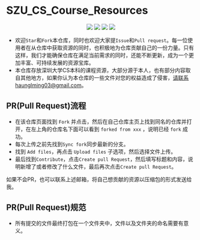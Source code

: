 # SZU_CS_Course_Resources
<div align="center">
    <a href="https://github.com/HuangLM03/SZU_CS_Course_Resources"> <img src="https://badgen.net/github/stars/HuangLM03/SZU_CS_Course_Resources?icon=github&color=4a8a1b"></a>
    <a href="https://github.com/HuangLM03/SZU_CS_Course_Resources"> <img src="https://badgen.net/github/forks/HuangLM03/SZU_CS_Course_Resources?icon=github&color=4ab8a1"></a>
    <a href="https://github.com/HuangLM03/SZU_CS_Course_Resources"> <img src="https://img.shields.io/github/repo-size/HuangLM03/SZU_CS_Course_Resources"></a>
    <a href="https://github.com/HuangLM03/SZU_CS_Course_Resources"> <img src="https://img.shields.io/github/contributors/HuangLM03/SZU_CS_Course_Resources"></a>
</div>

- 欢迎`Star`和`Fork`本仓库，同时也欢迎大家提`Issue`和`Pull request`。每一位使用者在从仓库中获取资源的同时，也积极地为仓库贡献自己的一份力量。只有这样，我们才能确保仓库在满足当前需求的同时，还能不断更新，成为一个更加丰富、可持续发展的资源宝库。
- 本仓库存放深圳大学CS本科的课程资源，大部分源于本人，也有部分内容取自其他地方，如果你认为本仓库的一些文件对您的权益造成了侵害，请联系haunglming03@gmail.com。

## PR(Pull Request)流程

- 在该仓库页面找到 `Fork` 并点击，然后在自己仓库主页上找到同名的仓库并打开，在左上角的仓库名下面可以看到 `forked from xxx` ，说明已经 `fork` 成功。
- 每次上传之前先找到`Sync fork`同步最新的分支。
- 找到 `Add files`，再点击 `Upload files` 子选项，然后选择文件上传。
- 最后找到`Contribute`，点击`Create pull Request`，然后填写标题和内容，说明新增了或者修改了什么文件，最后再次点击`Create pull Request`。

如果不会PR，也可以联系上述邮箱，将自己想贡献的资源以压缩包的形式发送给我。

## PR(Pull Request)规范

- 所有提交的文件最终打包在一个文件夹中，文件以及文件夹的命名需要有意义。
